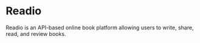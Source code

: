 # Readio
Readio is an API-based online book platform allowing users to write, share, read, and review books.
